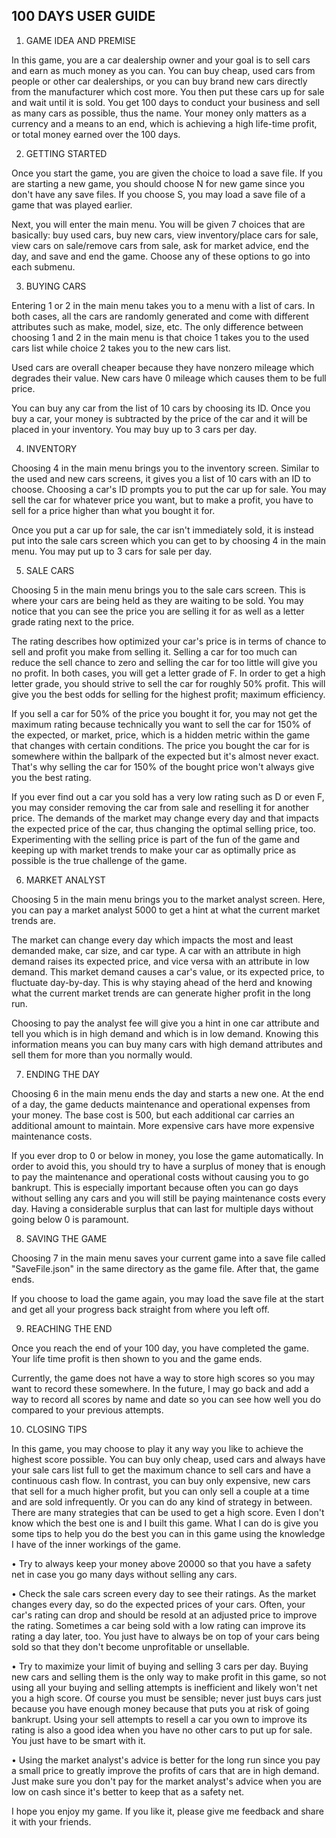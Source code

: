 100 DAYS USER GUIDE
----------------------------------------------------------
1. GAME IDEA AND PREMISE

In this game, you are a car dealership owner and your goal is to sell cars and earn as much money as you can. You can buy cheap, used cars from people or other car dealerships, or you can buy brand new cars directly from the manufacturer which cost more. You then put these cars up for sale and wait until it is sold. You get 100 days to conduct your business and sell as many cars as possible, thus the name. Your money only matters as a currency and a means to an end, which is achieving a high life-time profit, or total money earned over the 100 days.

2. GETTING STARTED

Once you start the game, you are given the choice to load a save file. If you are starting a new game, you should choose N for new game since you don't have any save files. If you choose S, you may load a save file of a game that was played earlier.

Next, you will enter the main menu. You will be given 7 choices that are basically: buy used cars, buy new cars, view inventory/place cars for sale, view cars on sale/remove cars from sale, ask for market advice, end the day, and save and end the game. Choose any of these options to go into each submenu.

3. BUYING CARS

Entering 1 or 2 in the main menu takes you to a menu with a list of cars. In both cases, all the cars are randomly generated and come with different attributes such as make, model, size, etc. The only difference between choosing 1 and 2 in the main menu is that choice 1 takes you to the used cars list while choice 2 takes you to the new cars list.

Used cars are overall cheaper because they have nonzero mileage which degrades their value. New cars have 0 mileage which causes them to be full price.

You can buy any car from the list of 10 cars by choosing its ID. Once you buy a car, your money is subtracted by the price of the car and it will be placed in your inventory. You may buy up to 3 cars per day.

4. INVENTORY

Choosing 4 in the main menu brings you to the inventory screen. Similar to the used and new cars screens, it gives you a list of 10 cars with an ID to choose. Choosing a car's ID prompts you to put the car up for sale. You may sell the car for whatever price you want, but to make a profit, you have to sell for a price higher than what you bought it for.

Once you put a car up for sale, the car isn't immediately sold, it is instead put into the sale cars screen which you can get to by choosing 4 in the main menu. You may put up to 3 cars for sale per day.

5. SALE CARS

Choosing 5 in the main menu brings you to the sale cars screen. This is where your cars are being held as they are waiting to be sold. You may notice that you can see the price you are selling it for as well as a letter grade rating next to the price.

The rating describes how optimized your car's price is in terms of chance to sell and profit you make from selling it. Selling a car for too much can reduce the sell chance to zero and selling the car for too little will give you no profit. In both cases, you will get a letter grade of F. In order to get a high letter grade, you should strive to sell the car for roughly 50% profit. This will give you the best odds for selling for the highest profit; maximum efficiency.

If you sell a car for 50% of the price you bought it for, you may not get the maximum rating because technically you want to sell the car for 150% of the expected, or market, price, which is a hidden metric within the game that changes with certain conditions. The price you bought the car for is somewhere within the ballpark of the expected but it's almost never exact. That's why selling the car for 150% of the bought price won't always give you the best rating.

If you ever find out a car you sold has a very low rating such as D or even F, you may consider removing the car from sale and reselling it for another price. The demands of the market may change every day and that impacts the expected price of the car, thus changing the optimal selling price, too. Experimenting with the selling price is part of the fun of the game and keeping up with market trends to make your car as optimally price as possible is the true challenge of the game.

6. MARKET ANALYST

Choosing 5 in the main menu brings you to the market analyst screen. Here, you can pay a market analyst 5000 to get a hint at what the current market trends are.

The market can change every day which impacts the most and least demanded make, car size, and car type. A car with an attribute in high demand raises its expected price, and vice versa with an attribute in low demand. This market demand causes a car's value, or its expected price, to fluctuate day-by-day. This is why staying ahead of the herd and knowing what the current market trends are can generate higher profit in the long run.

Choosing to pay the analyst fee will give you a hint in one car attribute and tell you which is in high demand and which is in low demand. Knowing this information means you can buy many cars with high demand attributes and sell them for more than you normally would.

7. ENDING THE DAY

Choosing 6 in the main menu ends the day and starts a new one. At the end of a day, the game deducts maintenance and operational expenses from your money. The base cost is 500, but each additional car carries an additional amount to maintain. More expensive cars have more expensive maintenance costs.

If you ever drop to 0 or below in money, you lose the game automatically. In order to avoid this, you should try to have a surplus of money that is enough to pay the maintenance and operational costs without causing you to go bankrupt. This is especially important because often you can go days without selling any cars and you will still be paying maintenance costs every day. Having a considerable surplus that can last for multiple days without going below 0 is paramount.

8. SAVING THE GAME

Choosing 7 in the main menu saves your current game into a save file called "SaveFile.json" in the same directory as the game file. After that, the game ends.

If you choose to load the game again, you may load the save file at the start and get all your progress back straight from where you left off.

9. REACHING THE END

Once you reach the end of your 100 day, you have completed the game. Your life time profit is then shown to you and the game ends.

Currently, the game does not have a way to store high scores so you may want to record these somewhere. In the future, I may go back and add a way to record all scores by name and date so you can see how well you do compared to your previous attempts.

10. CLOSING TIPS

In this game, you may choose to play it any way you like to achieve the highest score possible. You can buy only cheap, used cars and always have your sale cars list full to get the maximum chance to sell cars and have a continuous cash flow. In contrast, you can buy only expensive, new cars that sell for a much higher profit, but you can only sell a couple at a time and are sold infrequently. Or you can do any kind of strategy in between. There are many strategies that can be used to get a high score. Even I don't know which the best one is and I built this game. What I can do is give you some tips to help you do the best you can in this game using the knowledge I have of the inner workings of the game.

• Try to always keep your money above 20000 so that you have a safety net in case you go many days without selling any cars.

• Check the sale cars screen every day to see their ratings. As the market changes every day, so do the expected prices of your cars. Often, your car's rating can drop and should be resold at an adjusted price to improve the rating. Sometimes a car being sold with a low rating can improve its rating a day later, too. You just have to always be on top of your cars being sold so that they don't become unprofitable or unsellable.

• Try to maximize your limit of buying and selling 3 cars per day. Buying new cars and selling them is the only way to make profit in this game, so not using all your buying and selling attempts is inefficient and likely won't net you a high score. Of course you must be sensible; never just buys cars just because you have enough money because that puts you at risk of going bankrupt. Using your sell attempts to resell a car you own to improve its rating is also a good idea when you have no other cars to put up for sale. You just have to be smart with it.

• Using the market analyst's advice is better for the long run since you pay a small price to greatly improve the profits of cars that are in high demand. Just make sure you don't pay for the market analyst's advice when you are low on cash since it's better to keep that as a safety net.

I hope you enjoy my game. If you like it, please give me feedback and share it with your friends.
